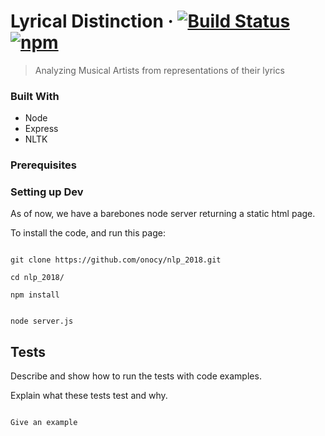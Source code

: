 

# Lyrical Distinction &middot; [![Build Status](https://img.shields.io/travis/npm/npm/latest.svg?style=flat-square)](https://travis-ci.org/npm/npm) [![npm](https://img.shields.io/npm/v/npm.svg?style=flat-square)](https://www.npmjs.com/package/npm)

> Analyzing Musical Artists from representations of their lyrics  
 

### Built With 

- Node
- Express
- NLTK

 

### Prerequisites 

 

 

### Setting up Dev 


As of now, we have a barebones node server returning a static html page.  

To install the code, and run this page: 

```shell 

git clone https://github.com/onocy/nlp_2018.git 

cd nlp_2018/ 

npm install 

``` 

```shell 

node server.js

``` 
 



## Tests 

 

Describe and show how to run the tests with code examples. 

Explain what these tests test and why. 

 

```shell 

Give an example 

``` 


